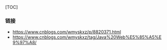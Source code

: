 [TOC]



### 链接

- <https://www.cnblogs.com/wmyskxz/p/8820371.html>
- <https://www.cnblogs.com/wmyskxz/tag/Java%20Web%E5%85%A5%E9%97%A8/>



